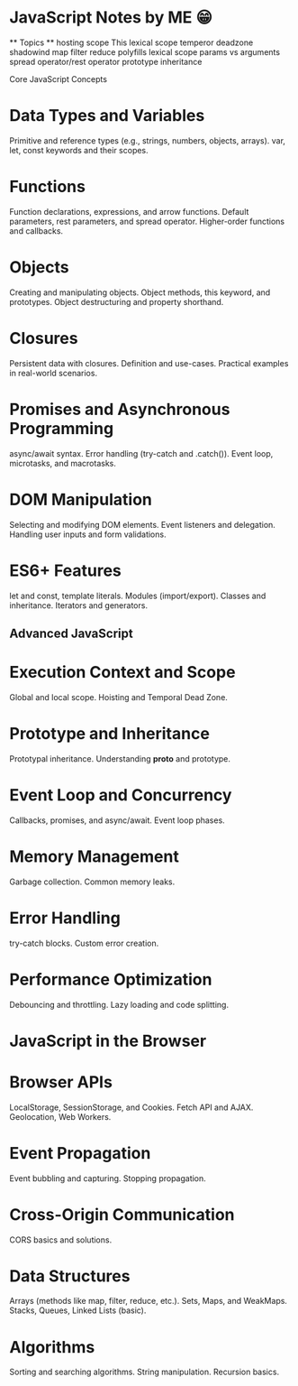 # JavaScript Notes by ME 😁
** Topics ** 
hosting
scope
This 
lexical scope
temperor deadzone
shadowind
map
filter
reduce
polyfills
lexical scope
params vs arguments
spread operator/rest operator
prototype inheritance


Core JavaScript Concepts

# Data Types and Variables

Primitive and reference types (e.g., strings, numbers, objects, arrays).
var, let, const keywords and their scopes.

# Functions
Function declarations, expressions, and arrow functions.
Default parameters, rest parameters, and spread operator.
Higher-order functions and callbacks.

# Objects

Creating and manipulating objects.
Object methods, this keyword, and prototypes.
Object destructuring and property shorthand.

# Closures

Persistent data with closures.
Definition and use-cases.
Practical examples in real-world scenarios.

# Promises and Asynchronous Programming
async/await syntax.
Error handling (try-catch and .catch()).
Event loop, microtasks, and macrotasks.

# DOM Manipulation

Selecting and modifying DOM elements.
Event listeners and delegation.
Handling user inputs and form validations.

# ES6+ Features

let and const, template literals.
Modules (import/export).
Classes and inheritance.
Iterators and generators.

## Advanced JavaScript

# Execution Context and Scope

Global and local scope.
Hoisting and Temporal Dead Zone.

# Prototype and Inheritance

Prototypal inheritance.
Understanding __proto__ and prototype.

# Event Loop and Concurrency

Callbacks, promises, and async/await.
Event loop phases.

# Memory Management

Garbage collection.
Common memory leaks.

# Error Handling

try-catch blocks.
Custom error creation.

# Performance Optimization

Debouncing and throttling.
Lazy loading and code splitting.

# JavaScript in the Browser

# Browser APIs

LocalStorage, SessionStorage, and Cookies.
Fetch API and AJAX.
Geolocation, Web Workers.

# Event Propagation

Event bubbling and capturing.
Stopping propagation.

# Cross-Origin Communication

CORS basics and solutions.


# Data Structures

Arrays (methods like map, filter, reduce, etc.).
Sets, Maps, and WeakMaps.
Stacks, Queues, Linked Lists (basic).

# Algorithms

Sorting and searching algorithms.
String manipulation.
Recursion basics.